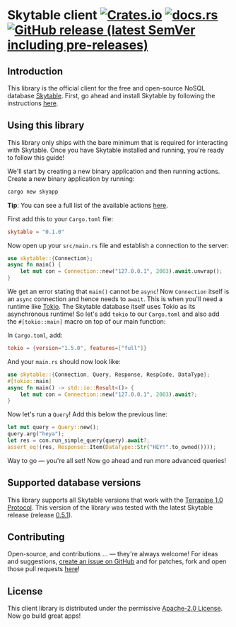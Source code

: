 # Skytable client [![Crates.io](https://img.shields.io/crates/v/skytable?style=flat-square)](https://crates.io/crates/skytable) [![docs.rs](https://img.shields.io/docsrs/skytable?style=flat-square)](https://docs.rs/skytable) [![GitHub release (latest SemVer including pre-releases)](https://img.shields.io/github/v/release/skytable/client-rust?include_prereleases&style=flat-square)](https://github.com/skytable/client-rust/releases)

## Introduction

This library is the official client for the free and open-source NoSQL database
[Skytable](https://github.com/skytable/skytable). First, go ahead and install Skytable by
following the instructions [here](https://docs.skytable.io/getting-started).

## Using this library

This library only ships with the bare minimum that is required for interacting with Skytable. Once you have
Skytable installed and running, you're ready to follow this guide!

We'll start by creating a new binary application and then running actions. Create a new binary application
by running:
```sh
cargo new skyapp
```
**Tip**: You can see a full list of the available actions [here](https://docs.skytable.io/actions-overview).

First add this to your `Cargo.toml` file:
```toml
skytable = "0.1.0"
```
Now open up your `src/main.rs` file and establish a connection to the server:
```rust
use skytable::{Connection};
async fn main() {
    let mut con = Connection::new("127.0.0.1", 2003).await.unwrap();
}
```

We get an error stating that `main()` cannot be `async`! Now `Connection` itself is an `async` connection
and hence needs to `await`. This is when you'll need a runtime like [Tokio](https://tokio.rs). The Skytable
database itself uses Tokio as its asynchronous runtime! So let's add `tokio` to our `Cargo.toml` and also add
the `#[tokio::main]` macro on top of our main function:

In `Cargo.toml`, add:
```toml
tokio = {version="1.5.0", features=["full"]}
```
And your `main.rs` should now look like:
```rust
use skytable::{Connection, Query, Response, RespCode, DataType};
#[tokio::main]
async fn main() -> std::io::Result<()> {
    let mut con = Connection::new("127.0.0.1", 2003).await?;
}
```

Now let's run a `Query`! Add this below the previous line:
```rust
let mut query = Query::new();
query.arg("heya");
let res = con.run_simple_query(query).await?;
assert_eq!(res, Response::Item(DataType::Str("HEY!".to_owned())));
```

Way to go &mdash; you're all set! Now go ahead and run more advanced queries!

## Supported database versions

This library supports
all Skytable versions that work with the [Terrapipe 1.0 Protocol](https://docs.skytable.io/Protocol/terrapipe).
This version of the library was tested with the latest Skytable release
(release [0.5.1](https://github.com/skytable/skytable/releases/v0.5.1)).

## Contributing

Open-source, and contributions ... &mdash; they're always welcome! For ideas and suggestions,
[create an issue on GitHub](https://github.com/skytable/client-rust/issues/new) and for patches,
fork and open those pull requests [here](https://github.com/skytable/client-rust)!

## License
This client library is distributed under the permissive 
[Apache-2.0 License](https://github.com/skytable/client-rust/blob/next/LICENSE). Now go build great apps!
